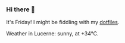 ### Hi there :wave:

It's Friday! I might be fiddling with my [dotfiles](https://github.com/bewuethr/dotfiles).

Weather in Lucerne: sunny, at +34°C.
